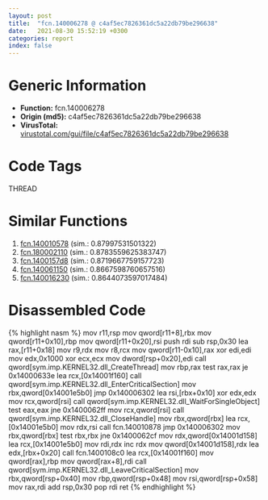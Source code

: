 ```yaml
---
layout: post
title:  "fcn.140006278 @ c4af5ec7826361dc5a22db79be296638"
date:   2021-08-30 15:52:19 +0300
categories: report
index: false
---
```


# Generic Information
- **Function:** fcn.140006278
- **Origin (md5):** c4af5ec7826361dc5a22db79be296638
- **VirusTotal:** [virustotal.com/gui/file/c4af5ec7826361dc5a22db79be296638][virustotal_ref]

# Code Tags
<span class="tag" id="THREAD">THREAD</span>


# Similar Functions

1. [fcn.140010578][similar_1_ref] (sim.: 0.87997531501322)
2. [fcn.180002110][similar_2_ref] (sim.: 0.8783559625383747)
3. [fcn.1400157d8][similar_3_ref] (sim.: 0.8719667759157723)
4. [fcn.140061150][similar_4_ref] (sim.: 0.8667598760657516)
5. [fcn.140016230][similar_5_ref] (sim.: 0.8644073597017484)


# Disassembled Code

{% highlight nasm %}
mov r11,rsp
mov qword[r11+8],rbx
mov qword[r11+0x10],rbp
mov qword[r11+0x20],rsi
push rdi
sub rsp,0x30
lea rax,[r11+0x18]
mov r9,rdx
mov r8,rcx
mov qword[r11-0x10],rax
xor edi,edi
mov edx,0x1000
xor ecx,ecx
mov dword[rsp+0x20],edi
call qword[sym.imp.KERNEL32.dll_CreateThread]
mov rbp,rax
test rax,rax
je 0x14000633e
lea rcx,[0x14001f160]
call qword[sym.imp.KERNEL32.dll_EnterCriticalSection]
mov rbx,qword[0x14001e5b0]
jmp 0x140006302
lea rsi,[rbx+0x10]
xor edx,edx
mov rcx,qword[rsi]
call qword[sym.imp.KERNEL32.dll_WaitForSingleObject]
test eax,eax
jne 0x1400062ff
mov rcx,qword[rsi]
call qword[sym.imp.KERNEL32.dll_CloseHandle]
mov rbx,qword[rbx]
lea rcx,[0x14001e5b0]
mov rdx,rsi
call fcn.140010878
jmp 0x140006302
mov rbx,qword[rbx]
test rbx,rbx
jne 0x1400062cf
mov rdx,qword[0x14001d158]
lea rcx,[0x14001e5b0]
mov rdi,rdx
inc rdx
mov qword[0x14001d158],rdx
lea edx,[rbx+0x20]
call fcn.1400108c0
lea rcx,[0x14001f160]
mov qword[rax],rbp
mov qword[rax+8],rdi
call qword[sym.imp.KERNEL32.dll_LeaveCriticalSection]
mov rbx,qword[rsp+0x40]
mov rbp,qword[rsp+0x48]
mov rsi,qword[rsp+0x58]
mov rax,rdi
add rsp,0x30
pop rdi
ret 
{% endhighlight %}


[similar_1_ref]: /report/fcn.140010578@c4af5ec7826361dc5a22db79be296638
[similar_2_ref]: /report/fcn.180002110@7dc44f7522d53d03c7b1f4335f6d2a15
[similar_3_ref]: /report/fcn.1400157d8@c4af5ec7826361dc5a22db79be296638
[similar_4_ref]: /report/fcn.140061150@3bee9e0608c478ffce0d10559aae732b
[similar_5_ref]: /report/fcn.140016230@a5e8b4820319974b4ce1027132e98e27
[virustotal_ref]: https://www.virustotal.com/gui/file/c4af5ec7826361dc5a22db79be296638